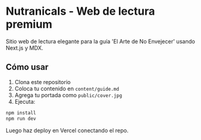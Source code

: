 # Nutranicals - Web de lectura premium

Sitio web de lectura elegante para la guía 'El Arte de No Envejecer' usando Next.js y MDX.

## Cómo usar

1. Clona este repositorio
2. Coloca tu contenido en `content/guide.md`
3. Agrega tu portada como `public/cover.jpg`
4. Ejecuta:

```bash
npm install
npm run dev
```

Luego haz deploy en Vercel conectando el repo.
